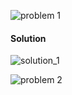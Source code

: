 ![problem 1](https://github.com/cpp-rakesh/discrete_mathematics_and_its_applications/blob/master/chapter_8_advanced_counting_techniques/8.5_inclusion_exclusion/exercises/repo/problem_1.png)

#### Solution
![solution_1](https://github.com/cpp-rakesh/discrete_mathematics_and_its_applications/blob/master/chapter_8_advanced_counting_techniques/8.5_inclusion_exclusion/exercises/repo/solution_1.png)

![problem 2](https://github.com/cpp-rakesh/discrete_mathematics_and_its_applications/blob/master/chapter_8_advanced_counting_techniques/8.5_inclusion_exclusion/exercises/repo/problem_2.png)
